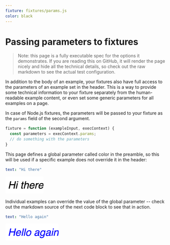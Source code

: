 ```yaml
---
fixture: fixtures/params.js
color: black
---
```


# Passing parameters to fixtures

> Note: this page is a fully executable spec for the options it demonstrates. If you are reading this on GitHub, it will render the page nicely and hide all the technical details, so check out the raw markdown to see the actual test configuration.

In addition to the body of an example, your fixtures also have full access to the parameters of an example set in the header. This is a way to provide some technical information to your fixture separately from the human-readable example content, or even set some generic parameters for all examples on a page. 

In case of Node.js fixtures, the parameters will be passed to your fixture as the `params` field of the second argument. 

```js
fixture = function (exampleInput, execContext) {
  const parameters = execContext.params;
  // do something with the parameters
}
```

This page defines a global parameter called color in the preamble, so this will be used if a specific example does not override it in the header:

~~~yaml example="global-defaults"
text: "Hi there"
~~~

![global-defaults](images/global-defaults-30f42e4c-b1a4-431b-a379-70c0b8d4d29d.png)

Individual examples can override the value of the global parameter -- check out the markdown source of the next code block to see that in action.

~~~yaml example="local-override" color="blue"
text: "Hello again"
~~~

![local-override](images/local-override-4937bb37-55d9-4bdc-98f2-8abb8ad5367c.png)




